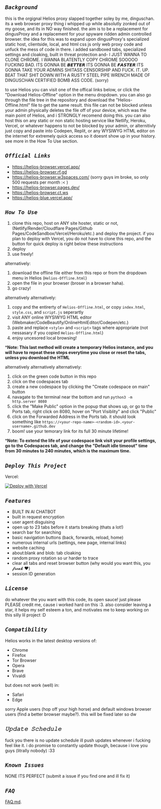## ***`Background`***

this is the orgignal Helios proxy slapped together soley by me, dinguschan. its a web browser proxy thing i whipped up while absolutly zonked out of my goose, and its in NO way finished. the aim is to be a replacement for dingusProxy and a replacement for your spyware ridden admin controlled browser. the idea for this was to expand upon dingusProxy's specialized static host, clientside, local, and html css js only web proxy code and unfuck the mess of code in there. i added sandboxed tabs, specialized settings and cloaking, built in threat protection and- I JUST WANNA TO CLONE CHROME. I WANNA BLATENTLY COPY CHROME SOOOOO FUCKING BAD. ITS GONNA BE 𝘽𝙀𝙏𝙏𝙀𝙍 ITS GONNA BE 𝙁𝘼𝙎𝙏𝙀𝙍 ITS GONNA TAKE YOUR ADMINS SHITASS CENSORSHIP AND FUCK. IT. UP. BEAT THAT SHIT DOWN WITH A RUSTY STEEL PIPE WRENCH MADE OF DINGUSCHAN CERTIFIED BOMB ASS CODE. (sorry)

to use Helios you can visit one of the offical links below, or click the "Download Helios-Offline" option in the menu dropdown. you can also go through the file tree in the repository and download the "Helios-Offline.html" file to get the same result. this file can not be blocked unless your admin physically deletes the file off of your device, which was the main point of Helios, and i STRONGLY recomend doing this. you can also host this on any static or non static hosting service like Netlify, Heroku, Vercel, or whatever happens to not be blocked by your admin, or alternitivly just copy and paste into Codepen, Replit, or any WYSIWYG HTML editor on the internet for extremely quick access so it doesnt show up in your history. see more in the How To Use section.

## ***`Official Links`***

- https://helios-browser.vercel.app/
- https://helios-browser.rf.gd
- https://helios-browser.w3spaces.com/ (sorry guys im broke, so only 500 requests per month :< )
- https://helios-browser.pages.dev/
- https://helios-browser.ct.ws
- https://helios-blue.vercel.app/
  
## ***`How To Use`***

1. clone this repo, host on ANY site hoster, static or not, (Netlify/Render/Cloudflare Pages/Github Pages/CodeSandbox/Vercel/Heroku/etc.) and deploy the project. if you plan to deploy with Vercel, you do not have to clone this repo, and the button for quick deploy is right below these instructions
2. deploy
3. use freely!

alternatively: 

1. download the offline file either from this repo or from the dropdown menu in Helios (`Helios-Offline.html`)
3. open the file in your browser (broser in a browser haha).
4. go crazy!

alternatively alternatively:

1. copy and the entirerty of `Helios-Offline.html`, or copy `index.html`, `style.css`, and `script.js` seperartly
2. visit ANY online WYSIWYG HTML editor (Webmaker/CodeBeautify/OnlineHtmlEditor/Codepen/etc.)
3. paste and replace `<style>` and `<script>` tags where appropriate (not nessasary if you copied `Helios-Offline.html`)
4. enjoy uncesored local browsing!

***Note: This last method will create a temporary Helios instance, and you will have to repeat these steps everytime you close or reset the tabs, unless you download the HTML**

alternatively alternatively alternatively:

1. click on the green code button in this repo
2. click on the codespaces tab
3. create a new codespace by clicking the "Create codespace on main" button
4. navagate to the terminal near the bottom and run `python3 -m http.server 8080`
5. click the "Make Public" option in the popup that shows up, or go to the Ports tab, right click on 8080, hover on "Port Visiblity" and click "Public"
6. click on the Forwarded Address in the Ports tab. it should look something like `https://<your-repo-name>-<random-id>.<your-username>.github.dev`
7. boom! use your temorary link for its full 30 minute lifetime!

***Note: To extend the life of your codespace link visit your profile settings, go to the Codespaces tab, and change the "Default idle timeout" time from 30 minutes to 240 minutes, which is the maximum time.**

## ***`Deploy This Project`***
Vercel:
 
[![Deploy with Vercel](https://vercel.com/button)](https://vercel.com/new/clone?repository-url=https%3A%2F%2Fgithub.com%2Fdinguschan-owo%2FHelios%2Ftree%2Fmain%2F)

## ***`Features`***

- BUILT IN AI CHATBOT
- built in request encryption
- user agent disguising
- open up to 23 tabs before it starts breaking (thats a lot!)
- search bar for searching
- basic navigation buttons (back, forwards, reload, home)
- numerous internal urls (settings, new page, internal links)
- website caching
- about:blank and blob: tab cloaking
- random proxy rotation so ur harder to trace
- clear all tabs and reset browser button (why would you want this, you 𝓯𝓻𝓮𝓪𝓴 ❤️)
- session ID generation 

## ***`License`***

do whatever the you want with this code, its open sauce! just please PLEASE credit me, cause i worked hard on this :3. also consider leaving a star, it helps my self esteem a ton, and motivates me to keep working on this silly lil project :D

## ***`Compatibility`***

Helios works in the latest desktop versions of:

- Chrome
- Firefox
- Tor Browser
- Opera
- Brave
- Vivaldi

but does not work (well) in:

- Safari
- Edge

sorry Apple users (hop off your high horse) and default windows browser users (find a better browser maybe?). this will be fixed later so dw
   
## ***`𝚄𝚙𝚍𝚊𝚝𝚎 𝚂𝚌𝚑𝚎𝚍𝚞𝚕𝚎`***

fuck you there is no update schedule ill push updates whenever i fucking feel like it. i do promise to constantly update though, because i love you guys (litrally nobody) :33

## ***`Known Issues`***

NONE ITS PERFECT (submit a issue if you find one and ill fix it)

## ***`FAQ`***

[FAQ.md](faq.md).
